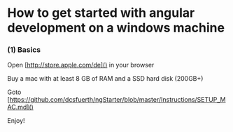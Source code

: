 # How to get started with angular development on a windows machine

### (1) Basics

Open [http://store.apple.com/de]() in your browser

Buy a mac with at least 8 GB of RAM and a SSD hard disk (200GB+)

Goto [https://github.com/dcsfuerth/ngStarter/blob/master/Instructions/SETUP_MAC.md]()

Enjoy!